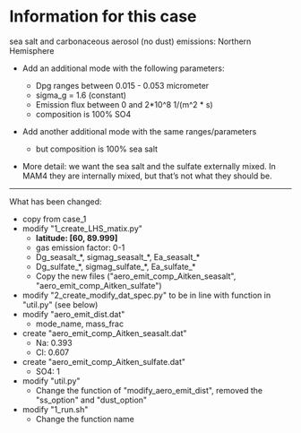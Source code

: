# Information for this case

sea salt and carbonaceous aerosol (no dust) emissions: Northern Hemisphere

- Add an additional mode with the following parameters:
  - Dpg ranges between 0.015 - 0.053 micrometer
  - sigma_g = 1.6 (constant)
  - Emission flux between 0 and 2*10^8 1/(m^2 * s)
  - composition is 100% SO4

- Add another additional mode with the same ranges/parameters
  - but composition is 100% sea salt
- More detail: we want the sea salt and the sulfate externally mixed. In MAM4 they are internally mixed, but that’s not what they should be. 

--------

What has been changed:

- copy from case_1
- modify "1_create_LHS_matix.py"
  - **latitude: [60, 89.999]**
  - gas emission factor: 0-1
  - Dg_seasalt\_\*, sigmag_seasalt\_\*, Ea_seasalt_*
  - Dg_sulfate\_\*, sigmag_sulfate\_\*, Ea_sulfate_*
  - Copy the new files ("aero_emit_comp_Aitken_seasalt", "aero_emit_comp_Aitken_sulfate")
- modify "2_create_modify_dat_spec.py" to be in line with function in "util.py" (see below)
- modify "aero_emit_dist.dat"
  - mode_name, mass_frac
- create "aero_emit_comp_Aitken_seasalt.dat"
  - Na: 0.393
  - Cl: 0.607
- create "aero_emit_comp_Aitken_sulfate.dat"
  - SO4: 1
- modify "util.py"
  - Change the function of "modify_aero_emit_dist", removed the "ss_option" and "dust_option"
- modify "1_run.sh"
  - Change the function name
